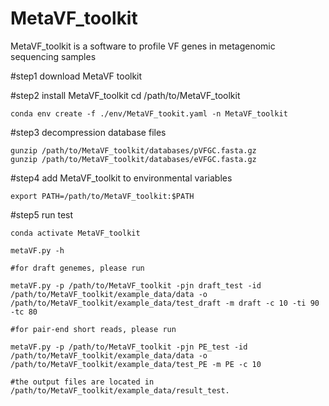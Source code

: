 # MetaVF_toolkit

MetaVF_toolkit is a software to profile VF genes in metagenomic sequencing samples

#step1 download MetaVF toolkit

#step2 install MetaVF_toolkit cd /path/to/MetaVF_toolkit

    conda env create -f ./env/MetaVF_tookit.yaml -n MetaVF_toolkit

#step3 decompression database files

    gunzip /path/to/MetaVF_toolkit/databases/pVFGC.fasta.gz
    gunzip /path/to/MetaVF_toolkit/databases/eVFGC.fasta.gz

#step4 add MetaVF_toolkit to environmental variables

    export PATH=/path/to/MetaVF_toolkit:$PATH

#step5 run test

    conda activate MetaVF_toolkit

    metaVF.py -h

    #for draft genemes, please run 

    metaVF.py -p /path/to/MetaVF_toolkit -pjn draft_test -id /path/to/MetaVF_toolkit/example_data/data -o 
    /path/to/MetaVF_toolkit/example_data/test_draft -m draft -c 10 -ti 90 -tc 80

    #for pair-end short reads, please run 

    metaVF.py -p /path/to/MetaVF_toolkit -pjn PE_test -id /path/to/MetaVF_toolkit/example_data/data -o 
    /path/to/MetaVF_toolkit/example_data/test_PE -m PE -c 10

    #the output files are located in /path/to/MetaVF_toolkit/example_data/result_test.
